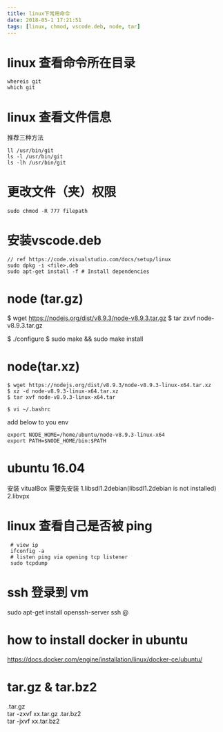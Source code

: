 ```yaml
---
title: linux下常用命令 
date: 2018-05-1 17:21:51
tags: [linux, chmod, vscode.deb, node, tar]
---
```


# linux 查看命令所在目录
```
whereis git
which git
```

# linux 查看文件信息
推荐三种方法
```
ll /usr/bin/git
ls -l /usr/bin/git
ls -lh /usr/bin/git
```

# 更改文件（夹）权限
```
sudo chmod -R 777 filepath
```

# 安装vscode.deb
```
// ref https://code.visualstudio.com/docs/setup/linux
sudo dpkg -i <file>.deb
sudo apt-get install -f # Install dependencies
```

# node (tar.gz)
$ wget https://nodejs.org/dist/v8.9.3/node-v8.9.3.tar.gz
$ tar zxvf node-v8.9.3.tar.gz
<!-- sudo apt-get install gcc g++ -->
$ ./configure
$ sudo make && sudo make install

# node(tar.xz)
```
$ wget https://nodejs.org/dist/v8.9.3/node-v8.9.3-linux-x64.tar.xz
$ xz -d node-v8.9.3-linux-x64.tar.xz
$ tar xvf node-v8.9.3-linux-x64.tar

$ vi ~/.bashrc
```
add below to you env
```
export NODE_HOME=/home/ubuntu/node-v8.9.3-linux-x64
export PATH=$NODE_HOME/bin:$PATH
```


# ubuntu 16.04 
安装 vitualBox 需要先安装
1.libsdl1.2debian(libsdl1.2debian is not installed)
2.libvpx

# linux 查看自己是否被 ping
```
 # view ip
 ifconfig -a
 # listen ping via opening tcp listener
 sudo tcpdump
```

# ssh 登录到 vm
sudo apt-get install openssh-server
ssh <name>@<ip>

#  how to install docker in ubuntu
https://docs.docker.com/engine/installation/linux/docker-ce/ubuntu/

# tar.gz & tar.bz2
.tar.gz            
tar   -zxvf   xx.tar.gz
.tar.bz2           
tar   -jxvf    xx.tar.bz2
